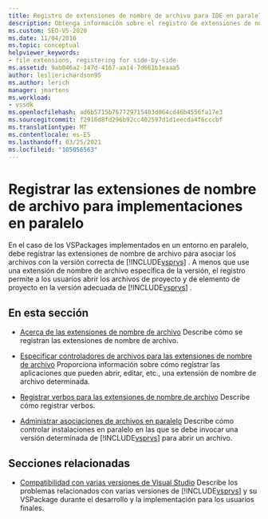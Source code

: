 ```yaml
---
title: Registro de extensiones de nombre de archivo para IDE en paralelo
description: Obtenga información sobre el registro de extensiones de nombre de archivo para implementaciones en paralelo, lo que permite a los usuarios abrir archivos en la versión adecuada de Visual Studio.
ms.custom: SEO-VS-2020
ms.date: 11/04/2016
ms.topic: conceptual
helpviewer_keywords:
- file extensions, registering for side-by-side
ms.assetid: 9ab046a2-147d-4167-aa14-7d661b1eaaa5
author: leslierichardson95
ms.author: lerich
manager: jmartens
ms.workload:
- vssdk
ms.openlocfilehash: ad6b5715b767729715403d064cd46b4556fa17e3
ms.sourcegitcommit: f2916d8fd296b92cc402597d1d1eecda4f6cccbf
ms.translationtype: MT
ms.contentlocale: es-ES
ms.lasthandoff: 03/25/2021
ms.locfileid: "105056563"
---
```

# <a name="register-file-name-extensions-for-side-by-side-deployments"></a>Registrar las extensiones de nombre de archivo para implementaciones en paralelo
En el caso de los VSPackages implementados en un entorno en paralelo, debe registrar las extensiones de nombre de archivo para asociar los archivos con la versión correcta de [!INCLUDE[vsprvs](../code-quality/includes/vsprvs_md.md)] . A menos que use una extensión de nombre de archivo específica de la versión, el registro permite a los usuarios abrir los archivos de proyecto y de elemento de proyecto en la versión adecuada de [!INCLUDE[vsprvs](../code-quality/includes/vsprvs_md.md)] .

## <a name="in-this-section"></a>En esta sección
- [Acerca de las extensiones de nombre de archivo](../extensibility/about-file-name-extensions.md) Describe cómo se registran las extensiones de nombre de archivo.

- [Especificar controladores de archivos para las extensiones de nombre de archivo](../extensibility/specifying-file-handlers-for-file-name-extensions.md) Proporciona información sobre cómo registrar las aplicaciones que pueden abrir, editar, etc., una extensión de nombre de archivo determinada.

- [Registrar verbos para las extensiones de nombre de archivo](../extensibility/registering-verbs-for-file-name-extensions.md) Describe cómo registrar verbos.

- [Administrar asociaciones de archivos en paralelo](../extensibility/managing-side-by-side-file-associations.md) Describe cómo controlar instalaciones en paralelo en las que se debe invocar una versión determinada de [!INCLUDE[vsprvs](../code-quality/includes/vsprvs_md.md)] para abrir un archivo.

## <a name="related-sections"></a>Secciones relacionadas
- [Compatibilidad con varias versiones de Visual Studio](../extensibility/supporting-multiple-versions-of-visual-studio.md) Describe los problemas relacionados con varias versiones de [!INCLUDE[vsprvs](../code-quality/includes/vsprvs_md.md)] y su VSPackage durante el desarrollo y la implementación para los usuarios finales.

